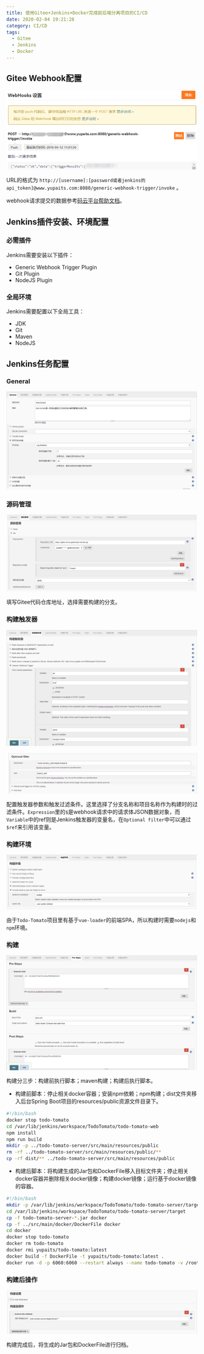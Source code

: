 ```yaml
---
title: 使用Gitee+Jenkins+Docker完成前后端分离项目的CI/CD
date: 2020-02-04 19:21:28
category: CI/CD
tags:
  - Gitee
  - Jenkins
  - Docker
---
```


## Gitee Webhook配置

![Webhook配置](/images/使用Gitee-Jenkins-Docker完成前后端分离项目的CI-CD/Webhook配置.png)

URL的格式为 `http://[username]:[password或者jenkins的api_token]@www.yupaits.com:8080/generic-webhook-trigger/invoke` 。

webhook请求提交的数据参考[码云平台帮助文档](http://git.mydoc.io/?t=154711)。

<!--more-->

## Jenkins插件安装、环境配置

### 必需插件

Jenkins需要安装以下插件：
- Generic Webhook Trigger Plugin
- Git Plugin
- NodeJS Plugin

### 全局环境

Jenkins需要配置以下全局工具：
- JDK
- Git
- Maven
- NodeJS

## Jenkins任务配置

### General

![任务配置-General](/images/使用Gitee-Jenkins-Docker完成前后端分离项目的CI-CD/任务配置-General.png)

### 源码管理

![任务配置-源码管理](/images/使用Gitee-Jenkins-Docker完成前后端分离项目的CI-CD/任务配置-源码管理.png)

填写Gitee代码仓库地址，选择需要构建的分支。

### 构建触发器

![任务配置-构建触发器](/images/使用Gitee-Jenkins-Docker完成前后端分离项目的CI-CD/任务配置-构建触发器.png)

![任务配置-构建触发器1](/images/使用Gitee-Jenkins-Docker完成前后端分离项目的CI-CD/任务配置-构建触发器1.png)

配置触发器参数和触发过滤条件。这里选择了分支名称和项目名称作为构建时的过滤条件。`Expression`里的`$`是webhook请求中的请求体JSON数据对象，而`Variable`中的ref则是Jenkins触发器的变量名，在`Optional filter`中可以通过`$ref`来引用该变量。

### 构建环境

![任务配置-构建环境](/images/使用Gitee-Jenkins-Docker完成前后端分离项目的CI-CD/任务配置-构建环境.png)

由于`Todo-Tomato`项目里有基于`vue-loader`的前端SPA，所以构建时需要`nodejs`和`npm`环境。

### 构建

![任务配置-构建](/images/使用Gitee-Jenkins-Docker完成前后端分离项目的CI-CD/任务配置-构建.png)

构建分三步：构建前执行脚本；maven构建；构建后执行脚本。

- 构建前脚本：停止相关docker容器；安装npm依赖；npm构建；dist文件夹移入后台Spring Boot项目的resources/public资源文件目录下。

```bash
#!/bin/bash
docker stop todo-tomato
cd /var/lib/jenkins/workspace/TodoTomato/todo-tomato-web
npm install
npm run build
mkdir -p ../todo-tomato-server/src/main/resources/public
rm -rf ../todo-tomato-server/src/main/resources/public/**
cp -rf dist/** ../todo-tomato-server/src/main/resources/public
```

- 构建后脚本：将构建生成的Jar包和DockerFile移入目标文件夹；停止相关docker容器并删除相关docker镜像；构建docker镜像；运行基于docker镜像的容器。

```bash
#!/bin/bash
mkdir -p /var/lib/jenkins/workspace/TodoTomato/todo-tomato-server/target/docker
cd /var/lib/jenkins/workspace/TodoTomato/todo-tomato-server/target
cp -f todo-tomato-server-*.jar docker
cp -f ../src/main/docker/DockerFile docker
cd docker
docker stop todo-tomato
docker rm todo-tomato
docker rmi yupaits/todo-tomato:latest
docker build -f DockerFile -t yupaits/todo-tomato:latest .
docker run -d -p 6060:6060 --restart always --name todo-tomato -v /root/todo-tomato/logs:/root/logs yupaits/todo-tomato:latest
```

### 构建后操作

![任务配置-构建后操作](/images/使用Gitee-Jenkins-Docker完成前后端分离项目的CI-CD/任务配置-构建后操作.png)

构建完成后，将生成的Jar包和DockerFile进行归档。